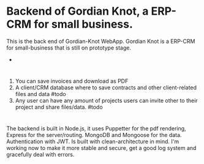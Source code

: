 # Backend of Gordian Knot, a ERP-CRM for small business.

This is the back end of Gordian-Knot WebApp.
Gordian Knot is a ERP-CRM for small-business that is still on prototype stage.

-

#

1. You can save invoices and download as PDF
2. A client/CRM database where to save contracts and other client-related files and data #todo
3. Any user can have any amount of projects users can invite other to their project and share files/data. #todo

#

The backend is built in Node.js, it uses Puppetter for the pdf rendering, Express for the server/routing. MongoDB and Mongoose for the data. Authentication with JWT. Is built with clean-architecture in mind. I'm working now to make it more stable and secure, get a good log system and gracefully deal with errors.
